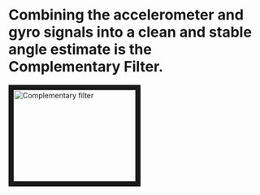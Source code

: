 # Combining the accelerometer and gyro signals into a clean and stable angle estimate is the Complementary Filter.



<a href="https://www.youtube.com/watch?v=dzBmVVm_Z60" target="_blank"><img src="https://img.youtube.com/vi/dzBmVVm_Z60/0.jpg" 
alt="Complementary filter" width="240" height="180" border="10" /></a>
